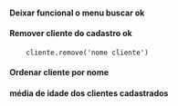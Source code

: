 #### Deixar funcional o menu buscar ok
#### Remover cliente do cadastro ok
        cliente.remove('nome cliente')
#### Ordenar cliente por nome
#### média de idade dos clientes cadastrados
#### 


